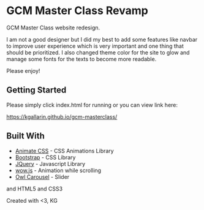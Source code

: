 # GCM Master Class Revamp

GCM Master Class website redesign.

I am not a good designer but I did my best to add some features like navbar to improve user experience which is very important and one thing that should be prioritized. I also changed theme color for the site to glow and manage some fonts for the texts to become more readable.

Please enjoy!

## Getting Started

Please simply click index.html for running or you can view link here:

https://kgallarin.github.io/gcm-masterclass/


## Built With

* [Animate CSS](https://daneden.github.io/animate.css/) - CSS Animations Library
* [Bootstrap](https://getbootstrap.com/) - CSS Library
* [JQuery](https://reactjs.org/) - Javascript Library
* [wow.js](https://mynameismatthieu.com/WOW/) - Animation while scrolling
* [Owl Carousel](https://owlcarousel2.github.io/OwlCarousel2/) - Slider

and HTML5 and CSS3


Created with <3,
KG
